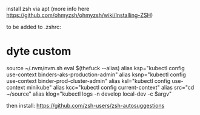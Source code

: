 install zsh via apt (more info here https://github.com/ohmyzsh/ohmyzsh/wiki/Installing-ZSH)

to be added to .zshrc:
# dyte custom
source ~/.nvm/nvm.sh
eval $(thefuck --alias)
alias ksp="kubectl config use-context binders-aks-production-admin"
alias ksnp="kubectl config use-context binder-prod-cluster-admin"
alias ksl="kubectl config use-context minikube"
alias kcc="kubectl config current-context"
alias src="cd ~/source"
alias klog="kubectl logs -n develop local-dev -c $argv"


then install:
https://github.com/zsh-users/zsh-autosuggestions
